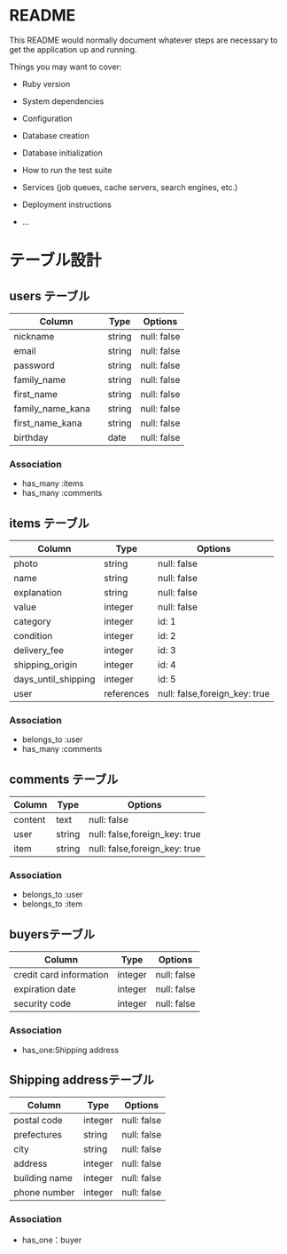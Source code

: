 # README

This README would normally document whatever steps are necessary to get the
application up and running.

Things you may want to cover:

* Ruby version

* System dependencies

* Configuration

* Database creation

* Database initialization

* How to run the test suite

* Services (job queues, cache servers, search engines, etc.)

* Deployment instructions

* ...

# テーブル設計

## users テーブル

| Column   | Type   | Options     |
| -------- | ------ | ----------- |
| nickname | string | null: false |
| email    | string | null: false |
| password | string | null: false |
| family_name | string | null: false |
| first_name | string | null: false |
| family_name_kana　| string | null: false |
| first_name_kana | string | null: false |
| birthday | date | null: false |

### Association

- has_many :items
- has_many :comments

## items テーブル
| Column   | Type   | Options     |
| -------- | ------ | ----------- |
| photo | string | null: false |
| name | string | null: false |
| explanation | string | null: false |
| value | integer | null: false |
| category | integer | id: 1 |
| condition | integer | id: 2 |
| delivery_fee | integer | id: 3 |
| shipping_origin | integer | id: 4 |
| days_until_shipping | integer | id: 5 |
| user | references | null: false,foreign_key: true  |

### Association

- belongs_to :user
- has_many :comments

## comments テーブル
| Column   | Type   | Options     |
| -------- | ------ | ----------- |
| content | text | null: false |
| user | string | null: false,foreign_key: true |
| item | string | null: false,foreign_key: true |

### Association

- belongs_to :user
- belongs_to :item

##  buyersテーブル
| Column   | Type   | Options     |
| -------- | ------ | ----------- |
| credit card information | integer | null: false |
| expiration date | integer | null: false |
| security code | integer | null: false |

### Association

- has_one:Shipping address

##  Shipping addressテーブル
| Column   | Type   | Options     |
| -------- | ------ | ----------- |
| postal code | integer | null: false |
| prefectures | string | null: false |
| city | string | null: false |
| address | integer | null: false |
| building name | integer | null: false |
| phone number | integer | null: false |

### Association
- has_one：buyer